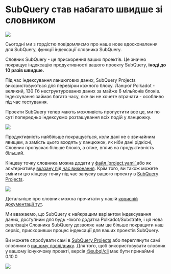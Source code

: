 # SubQuery став набагато швидше зі словником

![](https://miro.medium.com/max/1400/1*iEQbr-KZNIkztylVowAuaQ.png)

Сьогодні ми з гордістю повідомляємо про наше нове вдосконалення для SubQuery, функції індексації словника SubQuery.

Словник SubQuery - це прискорення ваших проектів. Це значно покращує індексацію продуктивності вашого проекту SubQuery, **іноді до 10 разів швидше.**

Під час індексування ланцюгових даних, SubQuery Projects використовуються для перевірки кожного блоку. Ланцюг Polkadot - великий, 130 Гб неструктурованих даних за майже 6 мільйонів блоків. Індексування займає багато часу, яке ви не хочете втрачати - особливо під час тестування.

Проекти SubQuery тепер мають можливість пропустити все це, ми по суті попередньо індексуємо розташування всіх подій у ланцюжку.

![](https://miro.medium.com/max/1400/1*uIjz8W4TG9Q0au9zoKbHVw.png)

Продуктивність найбільше покращується, коли дані не є звичайним явищем, а замість цього входять у ланцюжок, як ніби дані рідкісні, Словник пропускає більше блоків, а отже, вплив на продуктивність більший.

Кінцеву точку словника можна додати у [файл ‘project.yaml’ ](https://doc.subquery.network/create/manifest.html) або як альтернативу [ вказану під час виконання](https://doc.subquery.network/run/run.html#using-a-dictionary). Крім того, ви також можете змінити цю кінцеву точку під час запуску вашого проекту в [SubQuery Projects](https://project.subquery.network/).

![](https://miro.medium.com/max/1400/1*xl4wENAv_oNingDQZyrtyw.png)

Детальніше про словник можна прочитати у нашій [корисній документації тут](https://doc.subquery.network/run/run.html#using-a-dictionary).

Ми вважаємо, що SubQuery є найкращим варіантом індексування даних, доступним для будь -якого додатка Polkadot/Substrate, і ця нова реалізація Словника SubQuery дозволяє нам ще більше покращити наш сервіс, прискоривши процес індексації для ваших проектів SubQuery.

Ви можете спробувати самі в [SubQuery Projects](https://project.subquery.network/) або переглянути самі словники в [нашому досліднику](https://explorer.subquery.network/). Для того, щоб використовувати словник у вашому існуючому проекті, версія [@subql/cli](https://www.npmjs.com/package/@subql/cli) має бути принаймні 0.10.0

![](https://miro.medium.com/max/1400/1*CrbWsx1rFiBNjkCepxbkPQ.png)